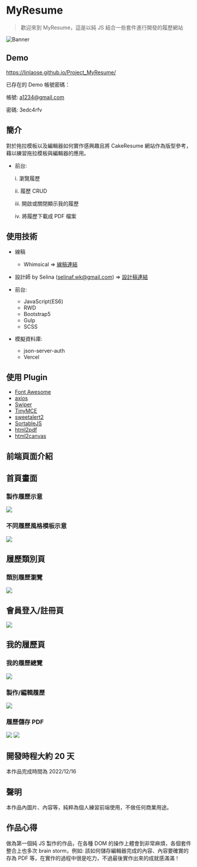 # MyResume

> 歡迎來到 MyResume，這是以純 JS 結合一些套件進行開發的履歷網站

![Banner](https://imgur.com/8kpBRle.png)

## Demo

https://linlaose.github.io/Project_MyResume/

已存在的 Demo 帳號密碼：

帳號: a1234@gmail.com

密碼: 3edc4rfv

## 簡介

對於拖拉模板以及編輯器如何實作感興趣且將 CakeResume 網站作為版型參考，藉以練習拖拉模板與編輯器的應用。

- 前台:

  i. 瀏覽履歷

  ii. 履歷 CRUD

  iii. 開啟或關閉顯示我的履歷

  iv. 將履歷下載成 PDF 檔案

## 使用技術

- 線稿
  - Whimsical => [線稿連結](https://whimsical.com/myresume-T9bBgfMaNmFjMsoZkmnfph)
- 設計師 by Selina (selinaf.wk@gmail.com) => [設計稿連結](https://www.figma.com/file/1kshKN3MxrbzANiFWxnVUP/MyResume-%E5%B1%A5%E6%AD%B7%E8%A3%BD%E4%BD%9C%E7%B6%B2%E7%AB%99?node-id=0%3A1&t=0zEYPAmQOKTN6IEa-1)

- 前台:

  - JavaScript(ES6)
  - RWD
  - Bootstrap5
  - Gulp
  - SCSS

- 模擬資料庫:

  - json-server-auth
  - Vercel

## 使用 Plugin

- [Font Awesome](https://fontawesome.com/icons)
- [axios](https://github.com/axios/axios)
- [Swiper](https://swiperjs.com/)
- [TinyMCE](https://www.tiny.cloud/)
- [sweetalert2](https://sweetalert2.github.io/)
- [SortableJS](https://github.com/SortableJS/Sortable)
- [html2pdf](https://github.com/eKoopmans/html2pdf.js)
- [html2canvas](https://html2canvas.hertzen.com/)

## 前端頁面介紹

## 首頁畫面

### 製作履歷示意

![](https://imgur.com/4BedRhj.gif)

### 不同履歷風格模板示意

![](https://imgur.com/ejw2LYA.png)

## 履歷類別頁

### 類別履歷瀏覽

![](https://imgur.com/mNKD5tI.png)

## 會員登入/註冊頁

![](https://imgur.com/bnn3ca3.png)

## 我的履歷頁

### 我的履歷總覽

![](https://imgur.com/xmnmcq9.png)

### 製作/編輯履歷

![](https://imgur.com/pu9Q9l4.png)

### 履歷儲存 PDF

![](https://imgur.com/VkyXzZW.png)
![](https://imgur.com/YdDCmpp.png)

## 開發時程大約 20 天

本作品完成時間為 2022/12/16

## 聲明

本作品內圖片、內容等，純粹為個人練習前端使用，不做任何商業用途。

## 作品心得

做為第一個純 JS 製作的作品，在各種 DOM 的操作上體會到非常麻煩，各個套件整合上也多次 brain storm，例如: 該如何儲存編輯器完成的內容、內容要確實的存為 PDF 等，在實作的過程中很是吃力，不過最後實作出來的成就感滿滿！
